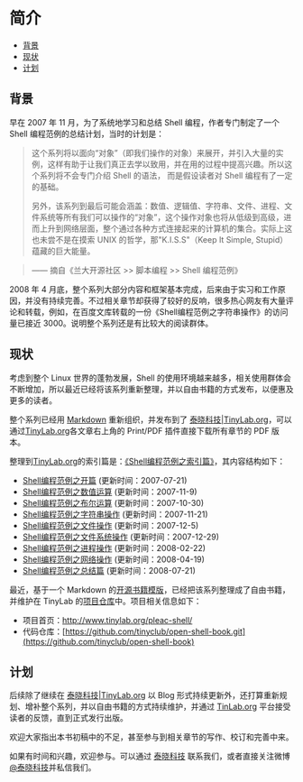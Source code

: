 # 简介

-    [背景](#toc_18682_17841_1)
-    [现状](#toc_18682_17841_2)
-    [计划](#toc_18682_17841_3)


<span id="toc_18682_17841_1"></span>
## 背景

早在 2007 年 11 月，为了系统地学习和总结 Shell 编程，作者专门制定了一个 Shell 编程范例的总结计划，当时的计划是：

> 这个系列将以面向“对象”（即我们操作的对象）来展开，并引入大量的实例，这样有助于让我们真正去学以致用，并在用的过程中提高兴趣。所以这个系列将不会专门介绍 Shell 的语法， 而是假设读者对 Shell 编程有了一定的基础。
>
> 另外，该系列到最后可能会涵盖：数值、逻辑值、字符串、文件、进程、文件系统等所有我们可以操作的“对象”，这个操作对象也将从低级到高级，进而上升到网络层面，整个通过各种方式连接起来的计算机的集合。实际上这也未尝不是在摸索 UNIX 的哲学，那"K.I.S.S"（Keep It Simple, Stupid）蕴藏的巨大能量。

> —— 摘自《兰大开源社区 >> 脚本编程 >> Shell 编程范例》

2008 年 4 月底，整个系列大部分内容和框架基本完成，后来由于实习和工作原因，并没有持续完善。不过相关章节却获得了较好的反响，很多热心网友有大量评论和转载，例如，在百度文库转载的一份《Shell编程范例之字符串操作》的访问量已接近 3000。说明整个系列还是有比较大的阅读群体。

<span id="toc_18682_17841_2"></span>
## 现状

考虑到整个 Linux 世界的蓬勃发展，Shell 的使用环境越来越多，相关使用群体会不断增加，所以最近已经将该系列重新整理，并以自由书籍的方式发布，以便惠及更多的读者。

整个系列已经用 [Markdown](http://www.tinylab.org/start-posting-with-markdown/) 重新组织，并发布到了 [泰晓科技|TinyLab.org](http://tinylab.org)，可以通过[TinyLab.org](http://tinylab.org)各文章右上角的 Print/PDF 插件直接下载所有章节的 PDF 版本。

整理到[TinyLab.org](http://tinylab.org)的索引篇是：[《Shell编程范例之索引篇》](http://www.tinylab.org/shell-programming-paradigm-series-index-review/)，其内容结构如下：

- [Shell编程范例之开篇](http://www.tinylab.org/shell-programming-paradigm-begins-with/) (更新时间：2007-07-21)
- [Shell编程范例之数值运算](http://www.tinylab.org/shell-numeric-calculation/) (更新时间：2007-11-9)
- [Shell编程范例之布尔运算](http://www.tinylab.org/shell-programming-paradigm-of-boolean-operations/) (更新时间：2007-10-30)
- [Shell编程范例之字符串操作](http://www.tinylab.org/shell-programming-paradigm-of-string-manipulation/) (更新时间：2007-11-21)
- [Shell编程范例之文件操作](http://www.tinylab.org/shell-programming-paradigms-of-file-operations/) (更新时间：2007-12-5)
- [Shell编程范例之文件系统操作](http://www.tinylab.org/shell-programming-paradigm-in-file-system-operations/) (更新时间：2007-12-29)
- [Shell编程范例之进程操作](http://www.tinylab.org/shell-programming-paradigm-of-process-operations/) (更新时间：2008-02-22)
- [Shell编程范例之网络操作](http://www.tinylab.org/shell-programming-paradigm-of-network-operations/) (更新时间：2008-04-19)
- [Shell编程范例之总结篇](http://www.tinylab.org/summary-of-shell-programming-paradigm-article/) (更新时间：2008-07-21)<br>

最近，基于一个 Markdown 的[开源书籍模版](http://github.com/larrycai/kaiyuanbook)，已经把该系列整理成了自由书籍，并维护在 TinyLab 的[项目仓库](https://github.com/tinyclub/open-shell-book)中。项目相关信息如下：

- 项目首页：<http://www.tinylab.org/pleac-shell/>
- 代码仓库：[https://github.com/tinyclub/open-shell-book.git](https://github.com/tinyclub/open-shell-book)

<span id="toc_18682_17841_3"></span>
## 计划

后续除了继续在 [泰晓科技|TinyLab.org](http://tinylab.org) 以 Blog 形式持续更新外，还打算重新规划、增补整个系列，并以自由书籍的方式持续维护，并通过 [TinLab.org](http://tinylab.org) 平台接受读者的反馈，直到正式发行出版。

欢迎大家指出本书初稿中的不足，甚至参与到相关章节的写作、校订和完善中来。

如果有时间和兴趣，欢迎参与。可以通过 [泰晓科技](http://www.tinylab.org/about/) 联系我们，或者直接关注微博[@泰晓科技](http://weibo.com/tinylaborg)并私信我们。
